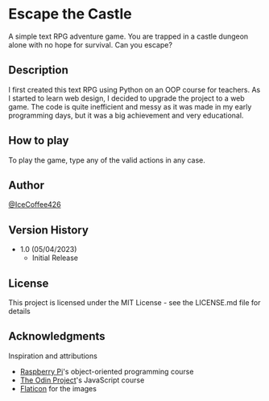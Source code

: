 # Escape the Castle

A simple text RPG adventure game. You are trapped in a castle dungeon alone with no hope for survival. Can you escape?

## Description

I first created this text RPG using Python on an OOP course for teachers. As I started to learn web design, I decided to upgrade the project to a web game. The code is quite inefficient and messy as it was made in my early programming days, but it was a big achievement and very educational.

## How to play

To play the game, type any of the valid actions in any case.

## Author

[@IceCoffee426](https://github.com/icecoffee426)

## Version History

- 1.0 (05/04/2023)
  - Initial Release

## License

This project is licensed under the MIT License - see the LICENSE.md file for details

## Acknowledgments

Inspiration and attributions

- [Raspberry Pi](https://www.futurelearn.com/courses/object-oriented-principles)'s object-oriented programming course
- [The Odin Project](https://www.theodinproject.com)'s JavaScript course
- [Flaticon](https://www.flaticon.com) for the images
